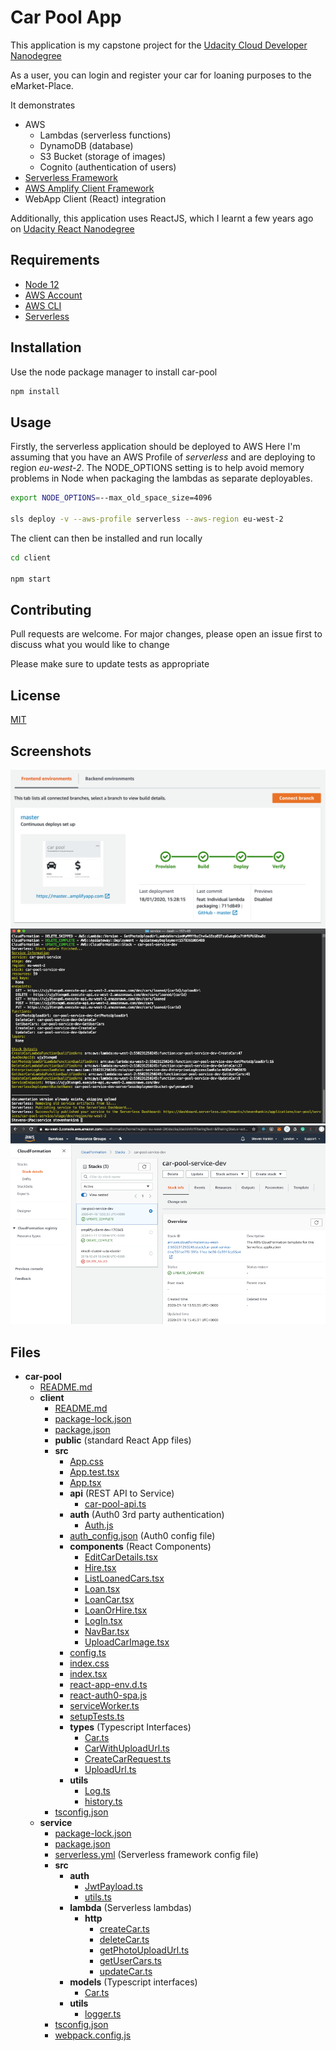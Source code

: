 # Car Pool App

This application is my capstone project for the [Udacity Cloud Developer Nanodegree](https://www.udacity.com/course/cloud-developer-nanodegree--nd9990)

As a user, you can login and register your car for loaning purposes to the eMarket-Place.

It demonstrates
* AWS 
  * Lambdas (serverless functions)
  * DynamoDB (database)
  * S3 Bucket (storage of images)
  * Cognito (authentication of users)
* [Serverless Framework](https://serverless.com/)
* [AWS Amplify Client Framework](https://aws-amplify.github.io/docs/js/react)
* WebApp Client (React) integration

Additionally, this application uses ReactJS, which I learnt a few years ago on [Udacity React Nanodegree](https://www.udacity.com/course/react-nanodegree--nd019) 

## Requirements

* [Node 12](https://nodejs.org/en/)
* [AWS Account](https://portal.aws.amazon.com/gp/aws/developer/registration/index.html)
* [AWS CLI](https://aws.amazon.com/cli/)
* [Serverless](https://serverless.com/framework/docs/getting-started/)

## Installation

Use the node package manager to install car-pool

```bash
npm install
```

## Usage
Firstly, the serverless application should be deployed to AWS
Here I'm assuming that you have an AWS Profile of _serverless_ and are deploying to region _eu-west-2_. The NODE_OPTIONS setting is to help avoid memory problems in Node when packaging the lambdas as separate deployables.
```bash
export NODE_OPTIONS=--max_old_space_size=4096

sls deploy -v --aws-profile serverless --aws-region eu-west-2
```

The client can then be installed and run locally 
```bash
cd client

npm start
```

## Contributing
Pull requests are welcome. For major changes, please open an issue first to discuss what you would like to change

Please make sure to update tests as appropriate

## License
[MIT](https://choosealicense.com/licenses/mit/)

## Screenshots
![Image of Client Amplify Deployment](https://github.com/stevenhankin/car-pool/blob/master/screenshots/client-amplify-CD.png)
![Image of Serverless Deployment](https://github.com/stevenhankin/car-pool/blob/master/screenshots/serverless-deployment.png)
![Image of CloudFormation Summary](https://github.com/stevenhankin/car-pool/blob/master/screenshots/CloudFormationStack-serverless.png)


## Files
- __car\-pool__
   - [README.md](README.md)
   - __client__
     - [README.md](client/README.md)
     - [package\-lock.json](client/package-lock.json)
     - [package.json](client/package.json)
     - __public__ (standard React App files)
     - __src__
       - [App.css](client/src/App.css)
       - [App.test.tsx](client/src/App.test.tsx)
       - [App.tsx](client/src/App.tsx)
       - __api__ (REST API to Service)
         - [car\-pool\-api.ts](client/src/api/car-pool-api.ts)
       - __auth__ (Auth0 3rd party authentication)
         - [Auth.js](client/src/auth/Auth.js)
       - [auth\_config.json](client/src/auth_config.json) (Auth0 config file)
       - __components__ (React Components)
         - [EditCarDetails.tsx](client/src/components/EditCarDetails.tsx)
         - [Hire.tsx](client/src/components/Hire.tsx)
         - [ListLoanedCars.tsx](client/src/components/ListLoanedCars.tsx)
         - [Loan.tsx](client/src/components/Loan.tsx)
         - [LoanCar.tsx](client/src/components/LoanCar.tsx)
         - [LoanOrHire.tsx](client/src/components/LoanOrHire.tsx)
         - [LogIn.tsx](client/src/components/LogIn.tsx)
         - [NavBar.tsx](client/src/components/NavBar.tsx)
         - [UploadCarImage.tsx](client/src/components/UploadCarImage.tsx)
       - [config.ts](client/src/config.ts)
       - [index.css](client/src/index.css)
       - [index.tsx](client/src/index.tsx)
       - [react\-app\-env.d.ts](client/src/react-app-env.d.ts)
       - [react\-auth0\-spa.js](client/src/react-auth0-spa.js)
       - [serviceWorker.ts](client/src/serviceWorker.ts)
       - [setupTests.ts](client/src/setupTests.ts)
       - __types__ (Typescript Interfaces)
         - [Car.ts](client/src/types/Car.ts)
         - [CarWithUploadUrl.ts](client/src/types/CarWithUploadUrl.ts)
         - [CreateCarRequest.ts](client/src/types/CreateCarRequest.ts)
         - [UploadUrl.ts](client/src/types/UploadUrl.ts)
       - __utils__
         - [Log.ts](client/src/utils/Log.ts)
         - [history.ts](client/src/utils/history.ts)
     - [tsconfig.json](client/tsconfig.json)
   - __service__
     - [package\-lock.json](service/package-lock.json)
     - [package.json](service/package.json)
     - [serverless.yml](service/serverless.yml) (Serverless framework config file)
     - __src__
       - __auth__
         - [JwtPayload.ts](service/src/auth/JwtPayload.ts)
         - [utils.ts](service/src/auth/utils.ts)
       - __lambda__ (Serverless lambdas)
         - __http__
           - [createCar.ts](service/src/lambda/http/createCar.ts)
           - [deleteCar.ts](service/src/lambda/http/deleteCar.ts)
           - [getPhotoUploadUrl.ts](service/src/lambda/http/getPhotoUploadUrl.ts)
           - [getUserCars.ts](service/src/lambda/http/getUserCars.ts)
           - [updateCar.ts](service/src/lambda/http/updateCar.ts)
       - __models__ (Typescript interfaces)
         - [Car.ts](service/src/models/Car.ts)
       - __utils__
         - [logger.ts](service/src/utils/logger.ts)
     - [tsconfig.json](service/tsconfig.json)
     - [webpack.config.js](service/webpack.config.js)
